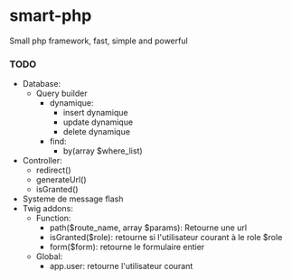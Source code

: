 # smart-php
Small php framework, fast, simple and powerful

### TODO
- Database:
    - Query builder
        - dynamique:
            - insert dynamique
            - update dynamique
            - delete dynamique
        - find:
            - by(array $where_list)
- Controller:
    - redirect()
    - generateUrl()
    - isGranted()
- Systeme de message flash
- Twig addons:
    - Function:
        - path($route_name, array $params): Retourne une url
        - isGranted($role): retourne si l'utilisateur courant à le role $role
        - form($form): retourne le formulaire entier
    - Global:
        - app.user: retourne l'utilisateur courant